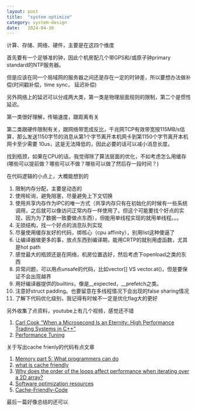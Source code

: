 ```yaml
---
layout: post
title:  "system optimize"
category: system-design
date:   2024-04-30
---
```


计算、存储、网络、硬件，主要是在这四个维度

首先要有一个足够准的钟，因此个机房配几个带GPS和/或原子钟primary standard的NTP服务器。

但是应该在同一个局域网的服务器之间还是存在一定的时钟差，所以要想办法做补偿(时间戳补偿，time sync， 延迟补偿)

另外网络上的延迟可以分成两大类，第一类是物理层面规则的限制，第二个是惯性延迟。

第一类很好理解，传输速度，跟距离有关

第二类跟硬件限制有关，跟网络带宽成反比，千兆网TCP有效带宽按115MB/s估算，那么发送1150字节的消息从第1个字节离开本机网卡到第1150个字节离开本机网卡至少需要 10us，这是无法降低的，因此必要的话可以减小消息长度。

找到瓶颈，如果在CPU的话，我觉得除了算法层面的优化，不如考虑怎么用缓存(哪些可以提前做？哪些可以不做？哪些可以做了然后存一段时间？)

在代码逻辑的小点上，大概能想到的

1. 限制内存分配，主要是动态的
2. 使用轮询，避免阻塞，尽量避免上下文切换
3. 使用共享内存作为IPC的唯一方式（共享内存只有在初始化的时候有一些系统调用，之后就可以像访问正常内存一样使用了。但这个可能要找个好点的实现，因为为了数据一致要做点东西），但能用单线程实现的就用单线程。。。
4. 无锁结构，找一个好点的消息队列实现
5. 尽量使用缓存友好的代码，绑核心（cpu affinity），别用list这种傻逼了
6. 让编译器做更多的事，放点东西到编译期，能用CRTP的就别用虚函数，尤其是hot path
7. 感觉最大的瓶颈还是在网络，机房位置选好，然后考虑下openload之类的东西
8. 异常问题，可以用点unsafe的代码，比如vector[] VS vector.at()，但是要保证不会出现越界
9. 用好编译器提供的builtins，像是__expected，__prefetch之类。
10. 注意好struct padding。也要留意在多线程情况下会出现的false sharing情况
11. 了解下代码优化级别，我记得有时候不一定是优化flag大的更好
  
另外收集了点资料，youtube上有几个视频，感觉还不错

1. [Carl Cook “When a Microsecond Is an Eternity: High Performance Trading Systems in C++”](https://www.youtube.com/watch?v=NH1Tta7purM&ab_channel=CppCon)
2. [Performance Tuning](https://www.youtube.com/watch?v=fV6qYho-XVs&ab_channel=MattGodbolt)

关于写出cache frienly的代码有点文章

1. [Memory part 5: What programmers can do](https://lwn.net/Articles/255364/)
2. [what is cache friendly](https://stackoverflow.com/questions/16699247/what-is-a-cache-friendly-code)
3. [Why does the order of the loops affect performance when iterating over a 2D array?](https://stackoverflow.com/questions/9936132/why-does-the-order-of-the-loops-affect-performance-when-iterating-over-a-2d-arra)
4. [Software optimization resources](https://www.agner.org/optimize/)
5. [Cache-Friendly-Code](https://merikanto.io/2018/Cache-Friendly-Code/)

最后一篇好像总结的还可以
